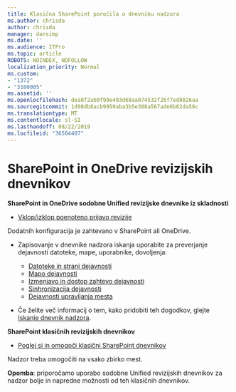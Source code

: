 ```yaml
---
title: Klasična SharePoint poročila o dnevniku nadzora
ms.author: chrisda
author: chrisda
manager: dansimp
ms.date: ''
ms.audience: ITPro
ms.topic: article
ROBOTS: NOINDEX, NOFOLLOW
localization_priority: Normal
ms.custom:
- "1372"
- "3100005"
ms.assetid: ''
ms.openlocfilehash: dea8f2ab0f99e493d68aa074532f26f7ed8026aa
ms.sourcegitcommit: 1d98db8acb9959aba3b5e308a567ade6b62da56c
ms.translationtype: MT
ms.contentlocale: sl-SI
ms.lasthandoff: 08/22/2019
ms.locfileid: "36504407"
---
```

# <a name="sharepoint-and-onedrive-audit-logs"></a>SharePoint in OneDrive revizijskih dnevnikov

**SharePoint in OneDrive sodobne Unified revizijske dnevnike iz skladnosti**

- [Vklop/izklop poenoteno prijavo revizije](https://docs.microsoft.com/office365/securitycompliance/turn-audit-log-search-on-or-off) 

Dodatnih konfiguracija je zahtevano v SharePoint ali OneDrive.

- Zapisovanje v dnevnike nadzora iskanja uporabite za preverjanje dejavnosti datoteke, mape, uporabnike, dovoljenja:

    - [Datoteke in strani dejavnosti](https://docs.microsoft.com/office365/securitycompliance/search-the-audit-log-in-security-and-compliance)
    - [Mapo dejavnosti](https://docs.microsoft.com/office365/securitycompliance/search-the-audit-log-in-security-and-compliance#folder-activities)
    - [Izmenjavo in dostop zahtevo dejavnosti](https://docs.microsoft.com/office365/securitycompliance/search-the-audit-log-in-security-and-compliance#sharing-and-access-request-activities)
    - [Sinhronizacija dejavnosti](https://docs.microsoft.com/office365/securitycompliance/search-the-audit-log-in-security-and-compliance#synchronization-activities)
    - [Dejavnosti upravljanja mesta](https://docs.microsoft.com/office365/securitycompliance/search-the-audit-log-in-security-and-compliance#site-administration-activities)
- Če želite več informacij o tem, kako pridobiti teh dogodkov, glejte [Iskanje dnevnik nadzora](https://docs.microsoft.com/office365/securitycompliance/search-the-audit-log-in-security-and-compliance#search-the-audit-log).

**SharePoint klasičnih revizijskih dnevnikov**

- [Poglej si in omogoči klasični SharePoint dnevnikov](https://support.office.com/article/view-audit-log-reports-b37c5869-1b47-4a82-a30d-ea20070fe527)

Nadzor treba omogočiti na vsako zbirko mest. 

**Opomba**: priporočamo uporabo sodobne Unified revizijskih dnevnikov za nadzor bolje in napredne možnosti od teh klasičnih dnevnikov.

